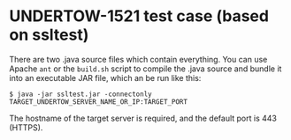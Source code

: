 # UNDERTOW-1521 test case (based on ssltest)

There are two .java source files which contain everything. You can use Apache `ant` or the `build.sh` script to compile the .java source and bundle it into an executable JAR file, which an be run like this:


```
$ java -jar ssltest.jar -connectonly TARGET_UNDERTOW_SERVER_NAME_OR_IP:TARGET_PORT
```

The hostname of the target server is required, and the default port is 443 (HTTPS).

